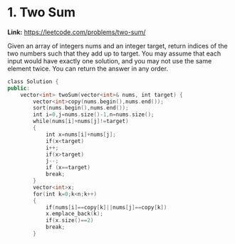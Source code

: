 # 1. Two Sum

**Link:** https://leetcode.com/problems/two-sum/

Given an array of integers nums and an integer target, return indices of the two numbers such that they add up to target. You may assume that each input would have exactly one solution, and you may not use the same element twice. You can return the answer in any order.

```cpp
class Solution {
public:
    vector<int> twoSum(vector<int>& nums, int target) {
        vector<int>copy(nums.begin(),nums.end());
        sort(nums.begin(),nums.end());
        int i=0,j=nums.size()-1,n=nums.size();
        while(nums[i]+nums[j]!=target)
        {
            int x=nums[i]+nums[j];
            if(x<target)
            i++;
            if(x>target)
            j--;
            if (x==target)
            break;
        }
        vector<int>x;
        for(int k=0;k<n;k++)
        {
            if(nums[i]==copy[k]||nums[j]==copy[k])
            x.emplace_back(k);
            if(x.size()==2)
            break;
        }
```
